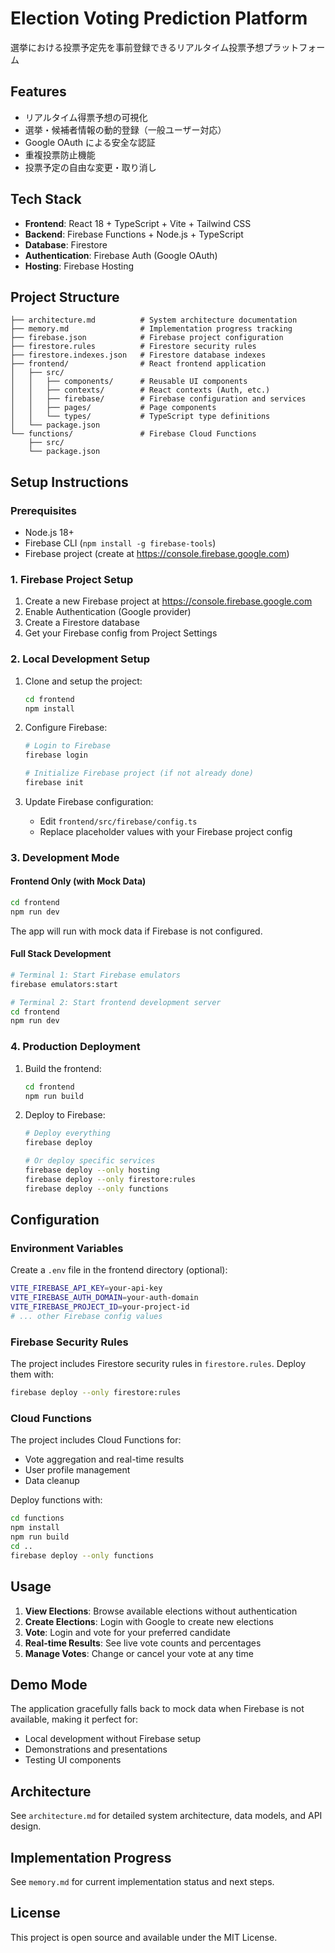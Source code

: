 # Election Voting Prediction Platform

選挙における投票予定先を事前登録できるリアルタイム投票予想プラットフォーム

## Features

- リアルタイム得票予想の可視化
- 選挙・候補者情報の動的登録（一般ユーザー対応）
- Google OAuth による安全な認証
- 重複投票防止機能
- 投票予定の自由な変更・取り消し

## Tech Stack

- **Frontend**: React 18 + TypeScript + Vite + Tailwind CSS
- **Backend**: Firebase Functions + Node.js + TypeScript
- **Database**: Firestore
- **Authentication**: Firebase Auth (Google OAuth)
- **Hosting**: Firebase Hosting

## Project Structure

```
├── architecture.md          # System architecture documentation
├── memory.md                # Implementation progress tracking
├── firebase.json            # Firebase project configuration
├── firestore.rules          # Firestore security rules
├── firestore.indexes.json   # Firestore database indexes
├── frontend/                # React frontend application
│   ├── src/
│   │   ├── components/      # Reusable UI components
│   │   ├── contexts/        # React contexts (Auth, etc.)
│   │   ├── firebase/        # Firebase configuration and services
│   │   ├── pages/           # Page components
│   │   └── types/           # TypeScript type definitions
│   └── package.json
└── functions/               # Firebase Cloud Functions
    ├── src/
    └── package.json
```

## Setup Instructions

### Prerequisites

- Node.js 18+
- Firebase CLI (`npm install -g firebase-tools`)
- Firebase project (create at https://console.firebase.google.com)

### 1. Firebase Project Setup

1. Create a new Firebase project at https://console.firebase.google.com
2. Enable Authentication (Google provider)
3. Create a Firestore database
4. Get your Firebase config from Project Settings

### 2. Local Development Setup

1. Clone and setup the project:
   ```bash
   cd frontend
   npm install
   ```

2. Configure Firebase:
   ```bash
   # Login to Firebase
   firebase login
   
   # Initialize Firebase project (if not already done)
   firebase init
   ```

3. Update Firebase configuration:
   - Edit `frontend/src/firebase/config.ts`
   - Replace placeholder values with your Firebase project config

### 3. Development Mode

#### Frontend Only (with Mock Data)
```bash
cd frontend
npm run dev
```
The app will run with mock data if Firebase is not configured.

#### Full Stack Development
```bash
# Terminal 1: Start Firebase emulators
firebase emulators:start

# Terminal 2: Start frontend development server
cd frontend
npm run dev
```

### 4. Production Deployment

1. Build the frontend:
   ```bash
   cd frontend
   npm run build
   ```

2. Deploy to Firebase:
   ```bash
   # Deploy everything
   firebase deploy

   # Or deploy specific services
   firebase deploy --only hosting
   firebase deploy --only firestore:rules
   firebase deploy --only functions
   ```

## Configuration

### Environment Variables

Create a `.env` file in the frontend directory (optional):
```bash
VITE_FIREBASE_API_KEY=your-api-key
VITE_FIREBASE_AUTH_DOMAIN=your-auth-domain
VITE_FIREBASE_PROJECT_ID=your-project-id
# ... other Firebase config values
```

### Firebase Security Rules

The project includes Firestore security rules in `firestore.rules`. Deploy them with:
```bash
firebase deploy --only firestore:rules
```

### Cloud Functions

The project includes Cloud Functions for:
- Vote aggregation and real-time results
- User profile management
- Data cleanup

Deploy functions with:
```bash
cd functions
npm install
npm run build
cd ..
firebase deploy --only functions
```

## Usage

1. **View Elections**: Browse available elections without authentication
2. **Create Elections**: Login with Google to create new elections
3. **Vote**: Login and vote for your preferred candidate
4. **Real-time Results**: See live vote counts and percentages
5. **Manage Votes**: Change or cancel your vote at any time

## Demo Mode

The application gracefully falls back to mock data when Firebase is not available, making it perfect for:
- Local development without Firebase setup
- Demonstrations and presentations
- Testing UI components

## Architecture

See `architecture.md` for detailed system architecture, data models, and API design.

## Implementation Progress

See `memory.md` for current implementation status and next steps.

## License

This project is open source and available under the MIT License.
